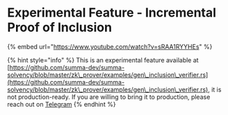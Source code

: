 # Experimental Feature - Incremental Proof of Inclusion

{% embed url="https://www.youtube.com/watch?v=sRAA1RYYHEs" %}

{% hint style="info" %}
This is an experimental feature available at [https://github.com/summa-dev/summa-solvency/blob/master/zk\_prover/examples/gen\_inclusion\_verifier.rs](https://github.com/summa-dev/summa-solvency/blob/master/zk\_prover/examples/gen\_inclusion\_verifier.rs), it is not production-ready. If you are willing to bring it to production, please reach out on [Telegram](https://t.me/summazk)
{% endhint %}
